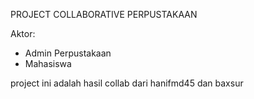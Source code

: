 PROJECT  COLLABORATIVE PERPUSTAKAAN


Aktor:
- Admin Perpustakaan
- Mahasiswa

project ini adalah hasil collab dari hanifmd45 dan baxsur
